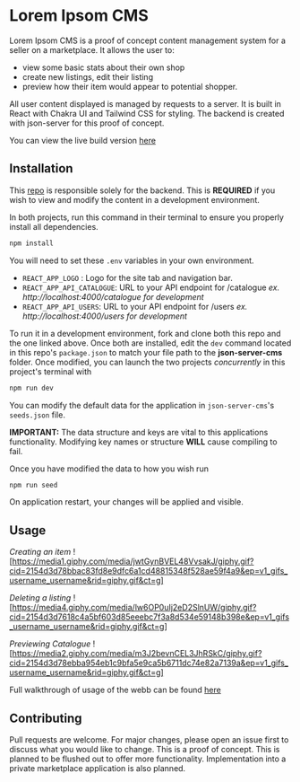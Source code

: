 # Lorem Ipsom CMS

Lorem Ipsom CMS is a proof of concept content management system for a seller on a marketplace. It allows the user to:

- view some basic stats about their own shop
- create new listings, edit their listing
- preview how their item would appear to potential shopper.

All user content displayed is managed by requests to a server. It is built in React with Chakra UI and Tailwind CSS for styling. The backend is created with json-server for this proof of concept.

You can view the live build version [here](https://phase-2.vercel.app/welcome)

## Installation

This [repo](https://github.com/Paper-Byte/json-server-cms) is responsible solely for the backend. This is **REQUIRED** if you wish to view and modify the content in a development environment.

In both projects, run this command in their terminal to ensure you properly install all dependencies.

```bash
npm install
```

You will need to set these `.env` variables in your own environment.

- `REACT_APP_LOGO` : Logo for the site tab and navigation bar.
- `REACT_APP_API_CATALOGUE`: URL to your API endpoint for /catalogue
  _ex. http://localhost:4000/catalogue for development_
- `REACT_APP_API_USERS`: URL to your API endpoint for /users
  _ex. http://localhost:4000/users for development_

To run it in a development environment, fork and clone both this repo and the one linked above. Once both are installed, edit the `dev` command located in this repo's `package.json` to match your file path to the **json-server-cms** folder. Once modified, you can launch the two projects _concurrently_ in this project's terminal with

```bash
npm run dev
```

You can modify the default data for the application in `json-server-cms`'s `seeds.json` file.

**IMPORTANT:** The data structure and keys are vital to this applications functionality. Modifying key names or structure **WILL** cause compiling to fail.

Once you have modified the data to how you wish run

```bash
npm run seed
```

On application restart, your changes will be applied and visible.

## Usage

_Creating an item_
![https://media1.giphy.com/media/jwtGynBVEL48VvsakJ/giphy.gif?cid=2154d3d78bbac83fd8e9dfc6a1cd48815348f528ae59f4a9&ep=v1_gifs_username_username&rid=giphy.gif&ct=g]

_Deleting a listing_
![https://media4.giphy.com/media/lw6OP0uIj2eD2SlnUW/giphy.gif?cid=2154d3d7618c4a5bf603d85eeebc7f3a8d534e59148b398e&ep=v1_gifs_username_username&rid=giphy.gif&ct=g]

_Previewing Catalogue_
![https://media2.giphy.com/media/m3J2bevnCEL3JhRSkC/giphy.gif?cid=2154d3d78ebba954eb1c9bfa5e9ca5b6711dc74e82a7139a&ep=v1_gifs_username_username&rid=giphy.gif&ct=g]

Full walkthrough of usage of the webb can be found [here](https://youtu.be/8WiAF672UBM)

## Contributing

Pull requests are welcome. For major changes, please open an issue first
to discuss what you would like to change. This is a proof of concept. This is planned to be flushed out to offer more functionality. Implementation into a private marketplace application is also planned.
